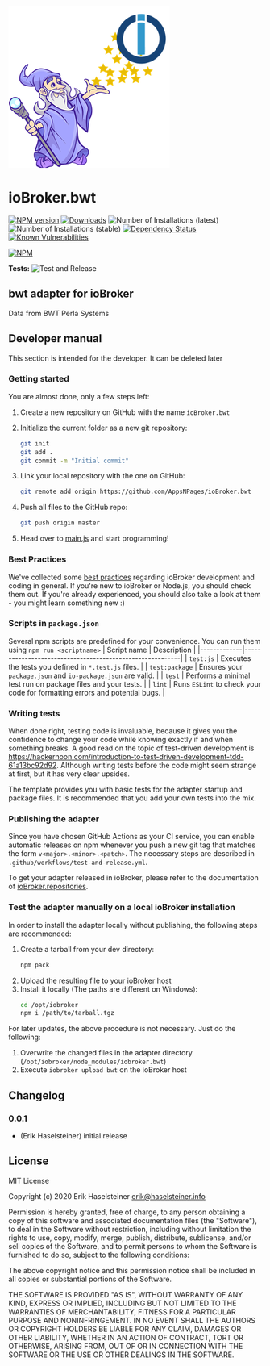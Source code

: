 ![Logo](admin/bwt.png)
# ioBroker.bwt

[![NPM version](http://img.shields.io/npm/v/iobroker.bwt.svg)](https://www.npmjs.com/package/iobroker.bwt)
[![Downloads](https://img.shields.io/npm/dm/iobroker.bwt.svg)](https://www.npmjs.com/package/iobroker.bwt)
![Number of Installations (latest)](http://iobroker.live/badges/bwt-installed.svg)
![Number of Installations (stable)](http://iobroker.live/badges/bwt-stable.svg)
[![Dependency Status](https://img.shields.io/david/AppsNPages/iobroker.bwt.svg)](https://david-dm.org/AppsNPages/iobroker.bwt)
[![Known Vulnerabilities](https://snyk.io/test/github/AppsNPages/ioBroker.bwt/badge.svg)](https://snyk.io/test/github/AppsNPages/ioBroker.bwt)

[![NPM](https://nodei.co/npm/iobroker.bwt.png?downloads=true)](https://nodei.co/npm/iobroker.bwt/)

**Tests:** ![Test and Release](https://github.com/AppsNPages/ioBroker.bwt/workflows/Test%20and%20Release/badge.svg)

## bwt adapter for ioBroker

Data from BWT Perla Systems

## Developer manual
This section is intended for the developer. It can be deleted later

### Getting started

You are almost done, only a few steps left:
1. Create a new repository on GitHub with the name `ioBroker.bwt`
1. Initialize the current folder as a new git repository:  
	```bash
	git init
	git add .
	git commit -m "Initial commit"
	```
1. Link your local repository with the one on GitHub:  
	```bash
	git remote add origin https://github.com/AppsNPages/ioBroker.bwt
	```

1. Push all files to the GitHub repo:  
	```bash
	git push origin master
	```

1. Head over to [main.js](main.js) and start programming!

### Best Practices
We've collected some [best practices](https://github.com/ioBroker/ioBroker.repositories#development-and-coding-best-practices) regarding ioBroker development and coding in general. If you're new to ioBroker or Node.js, you should
check them out. If you're already experienced, you should also take a look at them - you might learn something new :)

### Scripts in `package.json`
Several npm scripts are predefined for your convenience. You can run them using `npm run <scriptname>`
| Script name | Description                                              |
|-------------|----------------------------------------------------------|
| `test:js`   | Executes the tests you defined in `*.test.js` files.     |
| `test:package`    | Ensures your `package.json` and `io-package.json` are valid. |
| `test` | Performs a minimal test run on package files and your tests. |
| `lint` | Runs `ESLint` to check your code for formatting errors and potential bugs. |

### Writing tests
When done right, testing code is invaluable, because it gives you the 
confidence to change your code while knowing exactly if and when 
something breaks. A good read on the topic of test-driven development 
is https://hackernoon.com/introduction-to-test-driven-development-tdd-61a13bc92d92. 
Although writing tests before the code might seem strange at first, but it has very 
clear upsides.

The template provides you with basic tests for the adapter startup and package files.
It is recommended that you add your own tests into the mix.

### Publishing the adapter
Since you have chosen GitHub Actions as your CI service, you can 
enable automatic releases on npm whenever you push a new git tag that matches the form 
`v<major>.<minor>.<patch>`. The necessary steps are described in `.github/workflows/test-and-release.yml`.

To get your adapter released in ioBroker, please refer to the documentation 
of [ioBroker.repositories](https://github.com/ioBroker/ioBroker.repositories#requirements-for-adapter-to-get-added-to-the-latest-repository).

### Test the adapter manually on a local ioBroker installation
In order to install the adapter locally without publishing, the following steps are recommended:
1. Create a tarball from your dev directory:  
	```bash
	npm pack
	```
1. Upload the resulting file to your ioBroker host
1. Install it locally (The paths are different on Windows):
	```bash
	cd /opt/iobroker
	npm i /path/to/tarball.tgz
	```

For later updates, the above procedure is not necessary. Just do the following:
1. Overwrite the changed files in the adapter directory (`/opt/iobroker/node_modules/iobroker.bwt`)
1. Execute `iobroker upload bwt` on the ioBroker host

## Changelog

### 0.0.1
* (Erik Haselsteiner) initial release

## License
MIT License

Copyright (c) 2020 Erik Haselsteiner <erik@haselsteiner.info>

Permission is hereby granted, free of charge, to any person obtaining a copy
of this software and associated documentation files (the "Software"), to deal
in the Software without restriction, including without limitation the rights
to use, copy, modify, merge, publish, distribute, sublicense, and/or sell
copies of the Software, and to permit persons to whom the Software is
furnished to do so, subject to the following conditions:

The above copyright notice and this permission notice shall be included in all
copies or substantial portions of the Software.

THE SOFTWARE IS PROVIDED "AS IS", WITHOUT WARRANTY OF ANY KIND, EXPRESS OR
IMPLIED, INCLUDING BUT NOT LIMITED TO THE WARRANTIES OF MERCHANTABILITY,
FITNESS FOR A PARTICULAR PURPOSE AND NONINFRINGEMENT. IN NO EVENT SHALL THE
AUTHORS OR COPYRIGHT HOLDERS BE LIABLE FOR ANY CLAIM, DAMAGES OR OTHER
LIABILITY, WHETHER IN AN ACTION OF CONTRACT, TORT OR OTHERWISE, ARISING FROM,
OUT OF OR IN CONNECTION WITH THE SOFTWARE OR THE USE OR OTHER DEALINGS IN THE
SOFTWARE.